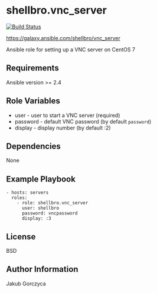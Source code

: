 shellbro.vnc_server
===================

[![Build Status](https://travis-ci.org/shellbro/ansible-role-vnc-server.svg?branch=master)](https://travis-ci.org/shellbro/ansible-role-vnc-server)

https://galaxy.ansible.com/shellbro/vnc_server

Ansible role for setting up a VNC server on CentOS 7

Requirements
------------

Ansible version >= 2.4

Role Variables
--------------

* user - user to start a VNC server (required)
* password - default VNC password (by default `password`)
* display - display number (by default :2)

Dependencies
------------

None

Example Playbook
----------------

    - hosts: servers
      roles:
        - role: shellbro.vnc_server
          user: shellbro
          password: vncpassword
          display: :3

License
-------

BSD

Author Information
------------------

Jakub Gorczyca
